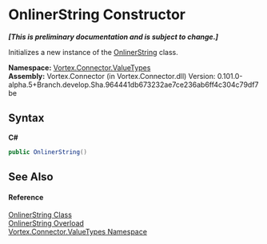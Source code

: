 # OnlinerString Constructor 
 _**\[This is preliminary documentation and is subject to change.\]**_

Initializes a new instance of the <a href="T_Vortex_Connector_ValueTypes_OnlinerString.md">OnlinerString</a> class.

**Namespace:**&nbsp;<a href="N_Vortex_Connector_ValueTypes.md">Vortex.Connector.ValueTypes</a><br />**Assembly:**&nbsp;Vortex.Connector (in Vortex.Connector.dll) Version: 0.101.0-alpha.5+Branch.develop.Sha.964441db673232ae7ce236ab6ff4c304c79df7be

## Syntax

**C#**<br />
``` C#
public OnlinerString()
```


## See Also


#### Reference
<a href="T_Vortex_Connector_ValueTypes_OnlinerString.md">OnlinerString Class</a><br /><a href="Overload_Vortex_Connector_ValueTypes_OnlinerString__ctor.md">OnlinerString Overload</a><br /><a href="N_Vortex_Connector_ValueTypes.md">Vortex.Connector.ValueTypes Namespace</a><br />